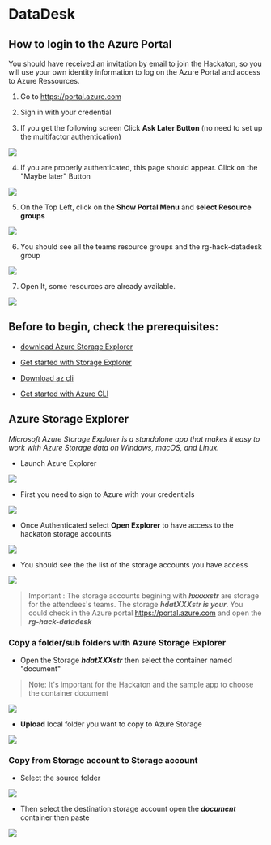 # DataDesk

## How to login to the Azure Portal

You should have received an invitation by email to join the Hackaton, so you will use your own identity information to log on the Azure Portal and access to Azure Ressources.

1. Go to https://portal.azure.com

2. Sign in with your credential

3. If you get the following screen Click **Ask Later Button** (no need to set up the multifactor authentication)

![](./Pictures/Login2.png)



4. If you are properly authenticated, this page should appear. Click on the "Maybe later" Button

![](./Pictures/Portal1.png)



 5. On the Top Left, click on the **Show Portal Menu** and **select Resource groups**

![](./Pictures/Portal2.png)

6. You should see all the teams resource groups and the rg-hack-datadesk group

![](./Pictures/Portal3.png)

7. Open It, some resources are already available.

![](./Pictures/Portal4.png)

## Before to begin, check the prerequisites:

- [ download Azure Storage Explorer](https://azure.microsoft.com/en-us/products/storage/storage-explorer/)

- [Get started with Storage Explorer](https://learn.microsoft.com/en-us/azure/vs-azure-tools-storage-manage-with-storage-explorer?tabs=windows)

- [Download az cli](https://learn.microsoft.com/en-us/cli/azure/install-azure-cli)

- [Get started with Azure CLI](https://learn.microsoft.com/en-us/cli/azure/get-started-with-azure-cli)


## Azure Storage Explorer

*Microsoft Azure Storage Explorer is a standalone app that makes it easy to work with Azure Storage data on Windows, macOS, and Linux.*

- Launch Azure Explorer

![](./Pictures/Explorer1.png)

- First you need to sign to Azure with your credentials

![](./Pictures/Explorer2.png)

- Once Authenticated select **Open Explorer** to have access to the hackaton storage accounts

![](./Pictures/Explorer3.png)

- You should see the the list of the storage accounts you have access

![](./Pictures/Explorer4.png)


> Important  : The storage accounts begining with ***hxxxxstr*** are storage for the attendees's teams. The storage ***hdatXXXstr is your***. 
You could check in the Azure portal https://portal.azure.com and open the ***rg-hack-datadesk***

### Copy a folder/sub folders with Azure Storage Explorer

-  Open the Storage ***hdatXXXstr*** then select the container named "document"

> Note: It's important for the Hackaton and the sample app to choose the container document

![](./Pictures/Explorer5.png)

- **Upload** local folder you want to copy to Azure Storage

![](./Pictures/Explorer6.png)

 
 ### Copy from Storage account to Storage account

- Select the source folder

![](./Pictures/Explorer7.png)


- Then select the destination storage account open the ***document*** container  then paste

![](./Pictures/Explorer8.png)